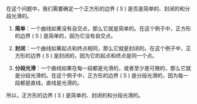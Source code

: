 在这个问题中，我们需要确定一个正方形的边界 \( S \) 是否是简单的、封闭的和分段光滑的。

1. **简单**：一个曲线如果没有自交点，那么它就是简单的。在这个例子中，正方形的边界 \( S \) 是简单的，因为它没有自交点。

2. **封闭**：一个曲线如果起点和终点相同，那么它就是封闭的。在这个例子中，正方形的边界 \( S \) 是封闭的，因为它的起点和终点是同一个点。

3. **分段光滑**：一个曲线如果在每一段都是光滑的，或者至少是可微的，那么它就是分段光滑的。在这个例子中，正方形的边界 \( S \) 是分段光滑的，因为每一段都是直线，直线是光滑的。

所以，正方形的边界 \( S \) 是简单的、封闭的和分段光滑的。